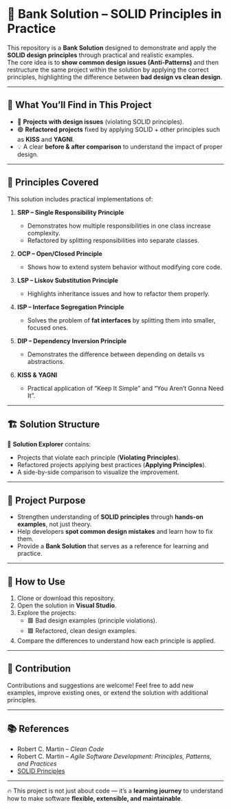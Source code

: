 # 🏦 Bank Solution – SOLID Principles in Practice  

This repository is a **Bank Solution** designed to demonstrate and apply the **SOLID design principles** through practical and realistic examples.  
The core idea is to **show common design issues (Anti-Patterns)** and then restructure the same project within the solution by applying the correct principles, highlighting the difference between **bad design vs clean design**.  

---

## 📌 What You’ll Find in This Project
- 🔴 **Projects with design issues** (violating SOLID principles).  
- 🟢 **Refactored projects** fixed by applying SOLID + other principles such as **KISS** and **YAGNI**.  
- 💡 A clear **before & after comparison** to understand the impact of proper design.  

---

## 🧱 Principles Covered
This solution includes practical implementations of:  

1. **SRP – Single Responsibility Principle**  
   - Demonstrates how multiple responsibilities in one class increase complexity.  
   - Refactored by splitting responsibilities into separate classes.  

2. **OCP – Open/Closed Principle**  
   - Shows how to extend system behavior without modifying core code.  

3. **LSP – Liskov Substitution Principle**  
   - Highlights inheritance issues and how to refactor them properly.  

4. **ISP – Interface Segregation Principle**  
   - Solves the problem of **fat interfaces** by splitting them into smaller, focused ones.  

5. **DIP – Dependency Inversion Principle**  
   - Demonstrates the difference between depending on details vs abstractions.  

6. **KISS & YAGNI**  
   - Practical application of “Keep It Simple” and “You Aren’t Gonna Need It”.  

---

## 🏗️ Solution Structure
📂 **Solution Explorer** contains:  
- Projects that violate each principle (**Violating Principles**).  
- Refactored projects applying best practices (**Applying Principles**).  
- A side-by-side comparison to visualize the improvement.  

---


## 🎯 Project Purpose
- Strengthen understanding of **SOLID principles** through **hands-on examples**, not just theory.  
- Help developers **spot common design mistakes** and learn how to fix them.  
- Provide a **Bank Solution** that serves as a reference for learning and practice.  

---

## 🚀 How to Use
1. Clone or download this repository.  
2. Open the solution in **Visual Studio**.  
3. Explore the projects:  
   - 🟥 Bad design examples (principle violations).  
   - 🟩 Refactored, clean design examples.  
4. Compare the differences to understand how each principle is applied.  

---

## 🤝 Contribution
Contributions and suggestions are welcome! Feel free to add new examples, improve existing ones, or extend the solution with additional principles.  

---

## 📚 References
- Robert C. Martin – *Clean Code*  
- Robert C. Martin – *Agile Software Development: Principles, Patterns, and Practices*  
- [SOLID Principles](https://en.wikipedia.org/wiki/SOLID)  

---

🔥 This project is not just about code — it’s a **learning journey** to understand how to make software **flexible, extensible, and maintainable**.  
